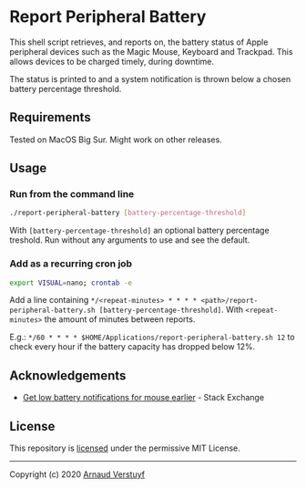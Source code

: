 # Report Peripheral Battery

This shell script retrieves, and reports on, the battery status of Apple peripheral devices such as the Magic Mouse, Keyboard and Trackpad. This allows devices to be charged timely, during downtime.

The status is printed to <stdout> and a system notification is thrown below a chosen battery percentage threshold.

## Requirements

Tested on MacOS Big Sur. Might work on other releases.

## Usage

### Run from the command line

```sh
./report-peripheral-battery [battery-percentage-threshold]
```

With `[battery-percentage-threshold]` an optional battery percentage treshold. Run without any arguments to use and see the default.

### Add as a recurring cron job

```sh
export VISUAL=nano; crontab -e
```

Add a line containing `*/<repeat-minutes> * * * * <path>/report-peripheral-battery.sh [battery-percentage-threshold]`. With `<repeat-minutes>` the amount of minutes between reports.

E.g.: `*/60 * * * * $HOME/Applications/report-peripheral-battery.sh 12` to check every hour if the battery capacity has dropped below 12%.

## Acknowledgements

- [Get low battery notifications for mouse earlier](https://apple.stackexchange.com/questions/254703/get-low-battery-notifications-for-mouse-earlier/327627#327627) - Stack Exchange

## License

This repository is [licensed](LICENSE.md) under the permissive MIT License.

---

Copyright (c) 2020 [Arnaud Verstuyf](https://github.com/averstuyf)
